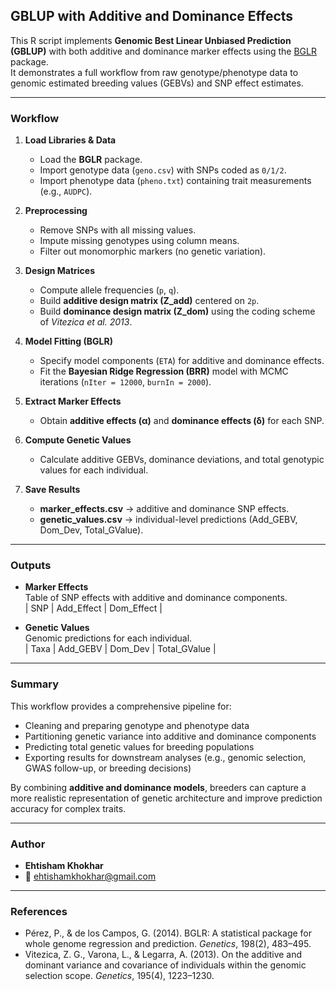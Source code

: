 ## GBLUP with Additive and Dominance Effects

This R script implements **Genomic Best Linear Unbiased Prediction (GBLUP)** with both additive and dominance marker effects using the [BGLR](https://cran.r-project.org/package=BGLR) package.  
It demonstrates a full workflow from raw genotype/phenotype data to genomic estimated breeding values (GEBVs) and SNP effect estimates.  

---

### Workflow

1. **Load Libraries & Data**  
   - Load the **BGLR** package.  
   - Import genotype data (`geno.csv`) with SNPs coded as `0/1/2`.  
   - Import phenotype data (`pheno.txt`) containing trait measurements (e.g., `AUDPC`).  

2. **Preprocessing**  
   - Remove SNPs with all missing values.  
   - Impute missing genotypes using column means.  
   - Filter out monomorphic markers (no genetic variation).  

3. **Design Matrices**  
   - Compute allele frequencies (`p`, `q`).  
   - Build **additive design matrix (Z_add)** centered on `2p`.  
   - Build **dominance design matrix (Z_dom)** using the coding scheme of *Vitezica et al. 2013*.  

4. **Model Fitting (BGLR)**  
   - Specify model components (`ETA`) for additive and dominance effects.  
   - Fit the **Bayesian Ridge Regression (BRR)** model with MCMC iterations (`nIter = 12000`, `burnIn = 2000`).  

5. **Extract Marker Effects**  
   - Obtain **additive effects (α)** and **dominance effects (δ)** for each SNP.  

6. **Compute Genetic Values**  
   - Calculate additive GEBVs, dominance deviations, and total genotypic values for each individual.  

7. **Save Results**  
   - **marker_effects.csv** → additive and dominance SNP effects.  
   - **genetic_values.csv** → individual-level predictions (Add_GEBV, Dom_Dev, Total_GValue).  

---

### Outputs

- **Marker Effects**  
  Table of SNP effects with additive and dominance components.  
  | SNP | Add_Effect | Dom_Effect |

- **Genetic Values**  
  Genomic predictions for each individual.  
  | Taxa | Add_GEBV | Dom_Dev | Total_GValue |

---

### Summary

This workflow provides a comprehensive pipeline for:  
- Cleaning and preparing genotype and phenotype data  
- Partitioning genetic variance into additive and dominance components  
- Predicting total genetic values for breeding populations  
- Exporting results for downstream analyses (e.g., genomic selection, GWAS follow-up, or breeding decisions)  

By combining **additive and dominance models**, breeders can capture a more realistic representation of genetic architecture and improve prediction accuracy for complex traits.  

---

### Author
- **Ehtisham Khokhar**  
- 📧 ehtishamkhokhar@gmail.com  

---

### References
- Pérez, P., & de los Campos, G. (2014). BGLR: A statistical package for whole genome regression and prediction. *Genetics*, 198(2), 483–495.  
- Vitezica, Z. G., Varona, L., & Legarra, A. (2013). On the additive and dominant variance and covariance of individuals within the genomic selection scope. *Genetics*, 195(4), 1223–1230.  
